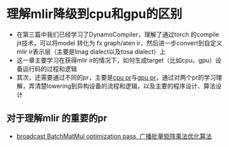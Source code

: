 # 理解mlir降级到cpu和gpu的区别
- 在第三篇中我们已经学习了DynamoCompiler，理解了通过torch 的compile jit技术，可以将model 转化为 fx graph/aten ir，然后进一步convert到自定义mlir ir表示层（主要是linag dialect以及tosa dialect）上
- 这一章主要学习在获得mlir ir的情况下，如何生成target（比如cpu、gpu）设备运行码的过程和逻辑
- 其次，还需要通过不同的pr，主要是[cpu pr](https://github.com/buddy-compiler/buddy-mlir/pull/216)与[gpu pr](https://github.com/buddy-compiler/buddy-mlir/pull/285)，通过对两个pr的学习理解，弄清楚lowering到异构设备的流程和逻辑，以及主要的程序设计、算法设计

 ## 对于理解mlir 的重要的pr
 - [broadcast BatchMatMul optimization pass, 广播批量矩阵乘法优化算法](https://github.com/buddy-compiler/buddy-mlir/pull/187)

